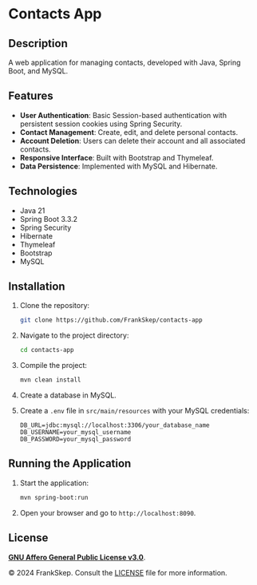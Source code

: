 # Contacts App

## Description

A web application for managing contacts, developed with Java, Spring Boot, and MySQL.

## Features

- **User Authentication**: Basic Session-based authentication with persistent session cookies using Spring Security.
- **Contact Management**: Create, edit, and delete personal contacts.
- **Account Deletion**: Users can delete their account and all associated contacts.
- **Responsive Interface**: Built with Bootstrap and Thymeleaf.
- **Data Persistence**: Implemented with MySQL and Hibernate.

## Technologies

- Java 21
- Spring Boot 3.3.2
- Spring Security
- Hibernate
- Thymeleaf
- Bootstrap
- MySQL

## Installation

1. Clone the repository:
    ```sh
    git clone https://github.com/FrankSkep/contacts-app
    ```
2. Navigate to the project directory:
    ```sh
    cd contacts-app
    ```
3. Compile the project:
    ```sh
    mvn clean install
    ```
4. Create a database in MySQL.

5. Create a `.env` file in `src/main/resources` with your MySQL credentials:
    ```properties
    DB_URL=jdbc:mysql://localhost:3306/your_database_name
    DB_USERNAME=your_mysql_username
    DB_PASSWORD=your_mysql_password
    ```

## Running the Application

1. Start the application:
    ```sh
    mvn spring-boot:run
    ```
2. Open your browser and go to `http://localhost:8090`.

## License

**[GNU Affero General Public License v3.0](https://www.gnu.org/licenses/agpl-3.0.html)**.  

© 2024 FrankSkep. Consult the [LICENSE](LICENSE) file for more information.
